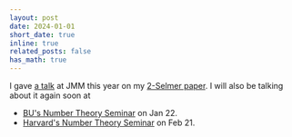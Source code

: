 ```yaml
---
layout: post
date: 2024-01-01
short_date: true
inline: true
related_posts: false
has_math: true
---
```


I gave [a talk](https://meetings.ams.org/math/jmm2024/meetingapp.cgi/Paper/31525) at JMM this year on my [2-Selmer paper](https://arxiv.org/abs/2310.08493). I will also be talking about it again soon at

* [BU's Number Theory Seminar](https://math.bu.edu/research/algebra/seminar.html) on Jan 22.
* [Harvard's Number Theory Seminar](https://researchseminars.org/seminar/HarvardNT) on Feb 21.
